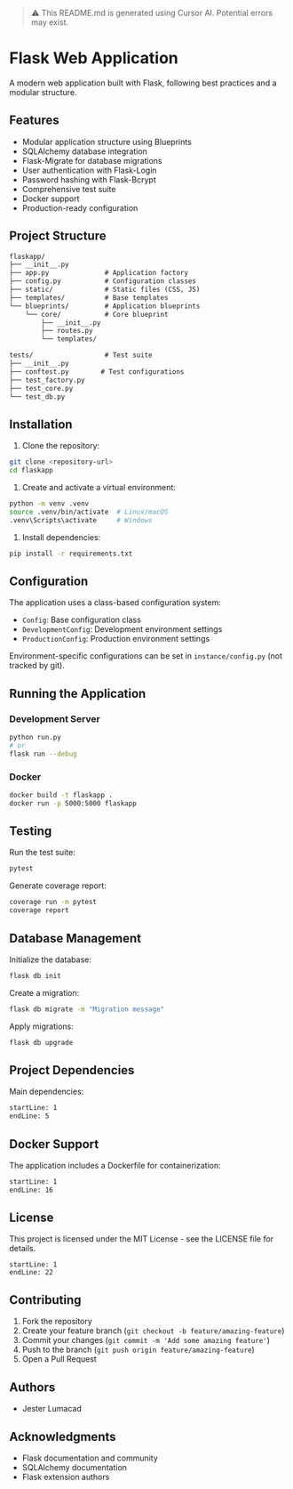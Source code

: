 > ⚠ This README.md is generated using Cursor AI. Potential errors may exist.

# Flask Web Application

A modern web application built with Flask, following best practices and a modular structure.

## Features

- Modular application structure using Blueprints
- SQLAlchemy database integration
- Flask-Migrate for database migrations
- User authentication with Flask-Login
- Password hashing with Flask-Bcrypt
- Comprehensive test suite
- Docker support
- Production-ready configuration

## Project Structure

```txt
flaskapp/
├── __init__.py
├── app.py              # Application factory
├── config.py           # Configuration classes
├── static/             # Static files (CSS, JS)
├── templates/          # Base templates
└── blueprints/         # Application blueprints
    └── core/           # Core blueprint
        ├── __init__.py
        ├── routes.py
        └── templates/

tests/                  # Test suite
├── __init__.py
├── conftest.py        # Test configurations
├── test_factory.py
├── test_core.py
└── test_db.py
```

## Installation

1. Clone the repository:

```bash
git clone <repository-url>
cd flaskapp
```

1. Create and activate a virtual environment:

```bash
python -m venv .venv
source .venv/bin/activate  # Linux/macOS
.venv\Scripts\activate     # Windows
```

1. Install dependencies:

```bash
pip install -r requirements.txt
```

## Configuration

The application uses a class-based configuration system:

- `Config`: Base configuration class
- `DevelopmentConfig`: Development environment settings
- `ProductionConfig`: Production environment settings

Environment-specific configurations can be set in `instance/config.py` (not tracked by git).

## Running the Application

### Development Server

```bash
python run.py
# or
flask run --debug
```

### Docker

```bash
docker build -t flaskapp .
docker run -p 5000:5000 flaskapp
```

## Testing

Run the test suite:

```bash
pytest
```

Generate coverage report:

```bash
coverage run -m pytest
coverage report
```

## Database Management

Initialize the database:

```bash
flask db init
```

Create a migration:

```bash
flask db migrate -m "Migration message"
```

Apply migrations:

```bash
flask db upgrade
```

## Project Dependencies

Main dependencies:

```python:requirements.txt
startLine: 1
endLine: 5
```

## Docker Support

The application includes a Dockerfile for containerization:

```dockerfile
startLine: 1
endLine: 16
```

## License

This project is licensed under the MIT License - see the LICENSE file for details.

```python:LICENSE
startLine: 1
endLine: 22
```

## Contributing

1. Fork the repository
2. Create your feature branch (`git checkout -b feature/amazing-feature`)
3. Commit your changes (`git commit -m 'Add some amazing feature'`)
4. Push to the branch (`git push origin feature/amazing-feature`)
5. Open a Pull Request

## Authors

- Jester Lumacad

## Acknowledgments

- Flask documentation and community
- SQLAlchemy documentation
- Flask extension authors
